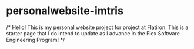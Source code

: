 # personalwebsite-imtris
/* Hello! This is my personal website project for project at Flatiron. 
This is a starter page that I do intend to update as I advance in the Flex Software Engineering Program! */